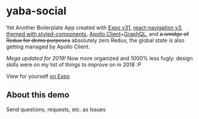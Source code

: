 # yaba-social

Yet Another Boilerplate App created with [Expo v31](expo.io), [react-navigation v3](reactnavigation.org), [themed with styled-components](www.styled-components.com), [Apollo Client](www.apollographql.com/docs/react/)+[GraphQL](graphql.org), and ~~a smidge of Redux for demo purposes~~ absolutely zero Redux, the global state is also getting managed by Apollo Client.

_Mega updated for 2019!_ Now more organized and 1000% less fugly: design skills were on my list of things to improve on in 2018 :P

View for yourself [on Expo](https://exp.host/@allpwrfulroot/yaba-social)

## About this demo

Send questions, requests, etc. as Issues

